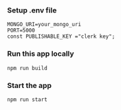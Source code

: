 
### Setup .env file

```shell
MONGO_URI=your_mongo_uri
PORT=5000
const PUBLISHABLE_KEY ="clerk key";
```

### Run this app locally

```shell
npm run build
```

### Start the app

```shell
npm run start
```


